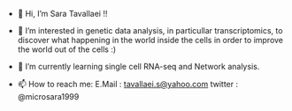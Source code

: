 - 👋 Hi, I’m Sara Tavallaei !!
- 👀 I’m interested in genetic data analysis, in particullar transcriptomics, to discover what happening in the world inside the cells in order to improve the world out of the cells :)
- 🌱 I’m currently learning single cell RNA-seq and Network analysis.

- 📫 How to reach me:
E.Mail : tavallaei.s@yahoo.com
twitter : @microsara1999

<!---
Sara-Tavallaei/Sara-Tavallaei is a ✨ special ✨ repository because its `README.md` (this file) appears on your GitHub profile.
You can click the Preview link to take a look at your changes.
--->
